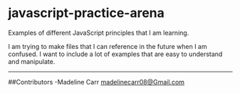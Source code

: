 # javascript-practice-arena

Examples of different JavaScript principles that I am learning.

I am trying to make files that I can reference in the future when I am confused. I want to include a lot of examples that are easy to understand and manipulate. 

---
##Contributors
-Madeline Carr <madelinecarr08@Gmail.com>
